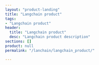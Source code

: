 ```yaml
---
layout: "product-landing"
title: "Langchain product"
tags:
- "Langchain product"
header:
  title: "Langchain product"
  desc: "Langchain product description"
sections: []
product: null
permalink: "/lanchain/langchain_product/"

---
```

